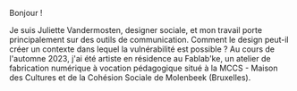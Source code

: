 Bonjour ! 

Je suis Juliette Vandermosten, designer sociale, et mon travail porte principalement sur des outils de communication. Comment le design peut-il créer un contexte dans lequel la vulnérabilité est possible ?
Au cours de l'automne 2023, j'ai été artiste en résidence au Fablab'ke, un atelier de fabrication numérique à vocation pédagogique situé à la MCCS - Maison des Cultures et de la Cohésion Sociale de Molenbeek (Bruxelles).
